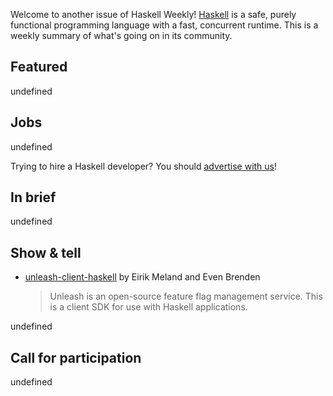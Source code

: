 Welcome to another issue of Haskell Weekly!
[Haskell](https://www.haskell.org) is a safe, purely functional programming language with a fast, concurrent runtime.
This is a weekly summary of what's going on in its community.

## Featured

undefined

## Jobs

undefined

Trying to hire a Haskell developer?
You should [advertise with us](https://haskellweekly.news/advertising.html)!

## In brief

undefined

## Show & tell

- [unleash-client-haskell](https://github.com/finn-no/unleash-client-haskell) by Eirik Meland and Even Brenden
  > Unleash is an open-source feature flag management service. This is a client SDK for use with Haskell applications.

undefined

## Call for participation

undefined

